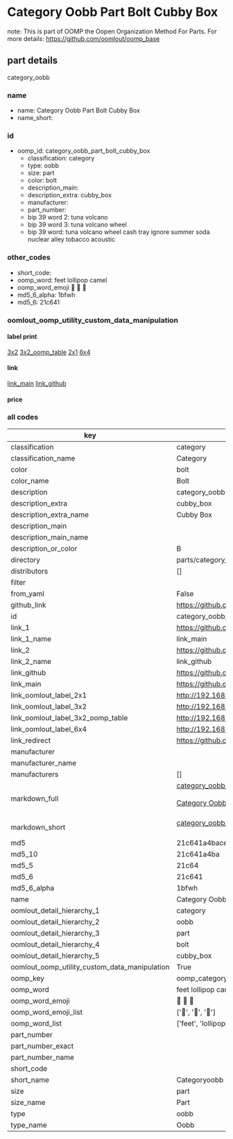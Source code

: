 # Category Oobb Part Bolt Cubby Box  

note: This is part of OOMP the Oopen Organization Method For Parts. For more details: https://github.com/oomlout/oomp_base

##  part details
  



category_oobb



### name
* name: Category Oobb Part Bolt Cubby Box
* name_short: 
### id
* oomp_id: category_oobb_part_bolt_cubby_box
  * classification: category
  * type: oobb
  * size: part
  * color: bolt
  * description_main: 
  * description_extra: cubby_box
  * manufacturer: 
  * part_number: 
  * bip 39 word 2: tuna volcano
  * bip 39 word 3: tuna volcano wheel
  * bip 39 word: tuna volcano wheel cash tray ignore summer soda nuclear alley tobacco acoustic

### other_codes
* short_code: 
* oomp_word: feet lollipop camel
* oomp_word_emoji :feet: :lollipop: :camel:
* md5_6_alpha: 1bfwh
* md5_6: 21c641






### oomlout_oomp_utility_custom_data_manipulation
#### label print
[3x2](http://192.168.1.245:1112/?label=oomp%201bfwh)
[3x2_oomp_table](http://192.168.1.108:1112/?label=oomp%201bfwh)
[2x1](http://192.168.1.242:1112/?label=oomp%201bfwh)
[6x4](http://192.168.1.55:1112/?label=oomp%201bfwh)    

#### link

[link_main](https://github.com/oomlout/oomlout_oomp_version_1_messy/tree/main/parts/category_oobb_part_bolt_cubby_box) [link_github](https://github.com/oomlout/oomlout_oomp_version_1_messy/tree/main/parts/category_oobb_part_bolt_cubby_box)                             

#### price







### all codes 
| key | value |  
| --- | --- |  
| classification | category |  
| classification_name | Category |  
| color | bolt |  
| color_name | Bolt |  
| description | category_oobb |  
| description_extra | cubby_box |  
| description_extra_name | Cubby Box |  
| description_main |  |  
| description_main_name |  |  
| description_or_color | B  |  
| directory | parts/category_oobb_part_bolt_cubby_box |  
| distributors | [] |  
| filter |  |  
| from_yaml | False |  
| github_link | https://github.com/oomlout/oomlout_oomp_part_src/tree/main/parts/category_oobb_part_bolt_cubby_box |  
| id | category_oobb_part_bolt_cubby_box |  
| link_1 | https://github.com/oomlout/oomlout_oomp_version_1_messy/tree/main/parts/category_oobb_part_bolt_cubby_box |  
| link_1_name | link_main |  
| link_2 | https://github.com/oomlout/oomlout_oomp_version_1_messy/tree/main/parts/category_oobb_part_bolt_cubby_box |  
| link_2_name | link_github |  
| link_github | https://github.com/oomlout/oomlout_oomp_version_1_messy/tree/main/parts/category_oobb_part_bolt_cubby_box |  
| link_main | https://github.com/oomlout/oomlout_oomp_version_1_messy/tree/main/parts/category_oobb_part_bolt_cubby_box |  
| link_oomlout_label_2x1 | http://192.168.1.242:1112/?label=oomp%201bfwh |  
| link_oomlout_label_3x2 | http://192.168.1.245:1112/?label=oomp%201bfwh |  
| link_oomlout_label_3x2_oomp_table | http://192.168.1.108:1112/?label=oomp%201bfwh |  
| link_oomlout_label_6x4 | http://192.168.1.55:1112/?label=oomp%201bfwh |  
| link_redirect | https://github.com/oomlout/oomlout_oomp_version_1_messy/tree/main/parts/category_oobb_part_bolt_cubby_box |  
| manufacturer |  |  
| manufacturer_name |  |  
| manufacturers | [] |  
| markdown_full | [category_oobb_part_bolt_cubby_box](none)<br>[](none)<br>[Category Oobb Part Bolt Cubby Box](none)<br><br> |  
| markdown_short | [category_oobb_part_bolt_cubby_box](none)<br><br> |  
| md5 | 21c641a4bace3b25c373d235f43d6f53 |  
| md5_10 | 21c641a4ba |  
| md5_5 | 21c64 |  
| md5_6 | 21c641 |  
| md5_6_alpha | 1bfwh |  
| name | Category Oobb Part Bolt Cubby Box |  
| oomlout_detail_hierarchy_1 | category |  
| oomlout_detail_hierarchy_2 | oobb |  
| oomlout_detail_hierarchy_3 | part |  
| oomlout_detail_hierarchy_4 | bolt |  
| oomlout_detail_hierarchy_5 | cubby_box |  
| oomlout_oomp_utility_custom_data_manipulation | True |  
| oomp_key | oomp_category_oobb_part_bolt_cubby_box |  
| oomp_word | feet lollipop camel |  
| oomp_word_emoji | :feet: :lollipop: :camel: |  
| oomp_word_emoji_list | [':feet:', ':lollipop:', ':camel:'] |  
| oomp_word_list | ['feet', 'lollipop', 'camel'] |  
| part_number |  |  
| part_number_exact |  |  
| part_number_name |  |  
| short_code |  |  
| short_name | Categoryoobb |  
| size | part |  
| size_name | Part |  
| type | oobb |  
| type_name | Oobb |  
